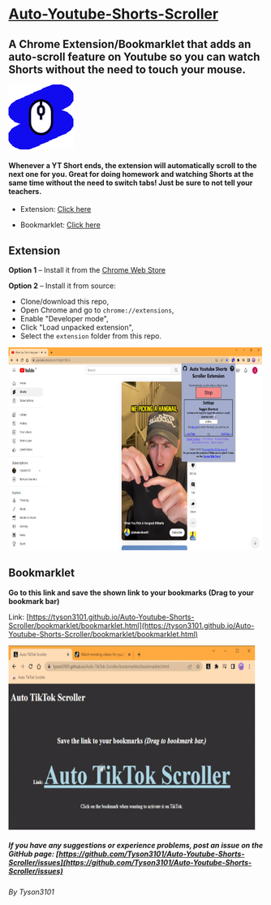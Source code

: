 # [Auto-Youtube-Shorts-Scroller](https://github.com/Tyson3101/Auto-Youtube-Shorts-Scroller)

## A Chrome Extension/Bookmarklet that adds an auto-scroll feature on Youtube so you can watch Shorts without the need to touch your mouse.

<img src="./extension/img/autoYTScrollerIcon128.png"/>

#### Whenever a YT Short ends, the extension will automatically scroll to the next one for you. Great for doing homework and watching Shorts at the same time without the need to switch tabs! Just be sure to not tell your teachers.

- Extension: [Click here](./README.md#extension)

- Bookmarklet: [Click here](./README.md#bookmarklet)

## Extension

**Option 1** – Install it from the [Chrome Web Store](https://chrome.google.com/webstore/detail/elggcfikfbaijgcofcapgeahjaclpfnf)

**Option 2** – Install it from source:

- Clone/download this repo,
- Open Chrome and go to `chrome://extensions`,
- Enable "Developer mode",
- Click "Load unpacked extension",
- Select the `extension` folder from this repo.

<img src="./images/ScreenshotGoogleExtensionYoutube.png" width="500" height="400" />

## Bookmarklet

**Go to this link and save the shown link to your bookmarks (Drag to your bookmark bar)**

Link: [https://tyson3101.github.io/Auto-Youtube-Shorts-Scroller/bookmarklet/bookmarklet.html](https://tyson3101.github.io/Auto-Youtube-Shorts-Scroller/bookmarklet/bookmarklet.html)

<img src="./images/GoogleExtensionGif.gif" width="486" height="363" />

##### If you have any suggestions or experience problems, post an issue on the GitHub page: [https://github.com/Tyson3101/Auto-Youtube-Shorts-Scroller/issues](https://github.com/Tyson3101/Auto-Youtube-Shorts-Scroller/issues)

###### By Tyson3101
